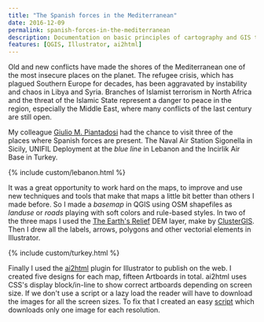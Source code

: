 ```yaml
---
title: "The Spanish forces in the Mediterranean"
date: 2016-12-09
permalink: spanish-forces-in-the-mediterranean
description: Documentation on basic principles of cartography and GIS taught to data journalism students
features: [QGIS, Illustrator, ai2html]
---
```


Old and new conflicts have made the shores of the Mediterranean one of the most insecure places on the planet. The refugee crisis, which has plagued Southern Europe for decades, has been aggravated by instability and chaos in Libya and Syria. Branches of Islamist terrorism in North Africa and the threat of the Islamic State represent a danger to peace in the region, especially the Middle East, where many conflicts of the last century are still open.

My colleague [Giulio M. Piantadosi](https://twitter.com/gmpiantadosi) had the chance to visit three of the places where Spanish forces are present. The Naval Air Station Sigonella in Sicily, UNIFIL Deployment at the _blue line_ in Lebanon and the Incirlik Air Base in Turkey.

{% include custom/lebanon.html %}

It was a great opportunity to work hard on the maps, to improve and use new techniques and tools that make that maps a little bit better than others I made before. So I made a _basemap_ in QGIS using OSM shapefiles as _landuse_ or _roads_ playing with soft colors and rule-based styles. In two of the three maps I used the [The Earth's Relief](http://www.theearthsrelief.com/) DEM layer, make by [ClusterGIS](http://www.clustergis.org/). Then I drew all the labels, arrows, polygons and other vectorial elements in Illustrator.

{% include custom/turkey.html %}

Finally I used the [ai2html](http://ai2html.org/) plugin for Illustrator to publish on the web. I created five designs for each map, fifteen Artboards in total. ai2html uses CSS's display block/in-line to show correct artboards depending on screen size. If we don't use a script or a lazy load the reader will have to download the images for all the screen sizes. To fix that I created an easy [script](https://gist.github.com/LuisSevillano/8405308f6d3ea7423c9f9c13b7e248e3) which downloads only one image for each resolution.

